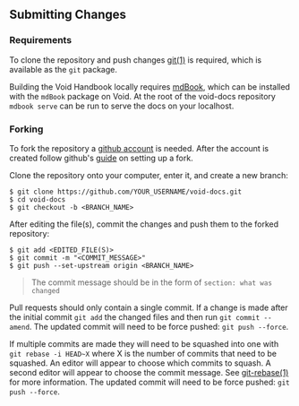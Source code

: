 ## Submitting Changes

### Requirements

To clone the repository and push changes
[git(1)](https://man.voidlinux.org/git.1) is required, which is available as the
`git` package.

Building the Void Handbook locally requires
[mdBook](https://rust-lang-nursery.github.io/mdBook/), which can be installed
with the `mdBook` package on Void. At the root of the void-docs repository
`mdbook serve` can be run to serve the docs on your localhost.

### Forking

To fork the repository a [github account](https://github.com/join) is needed.
After the account is created follow github's
[guide](https://help.github.com/en/articles/fork-a-repo) on setting up a fork.

Clone the repository onto your computer, enter it, and create a new branch:

```
$ git clone https://github.com/YOUR_USERNAME/void-docs.git
$ cd void-docs
$ git checkout -b <BRANCH_NAME>
```

After editing the file(s), commit the changes and push them to the forked
repository:

```
$ git add <EDITED_FILE(S)>
$ git commit -m "<COMMIT_MESSAGE>"
$ git push --set-upstream origin <BRANCH_NAME>
```

> The commit message should be in the form of `section: what was changed`

Pull requests should only contain a single commit. If a change is made after the
initial commit `git add` the changed files and then run `git commit --amend`.
The updated commit will need to be force pushed: `git push --force`.

If multiple commits are made they will need to be squashed into one with `git
rebase -i HEAD~X` where X is the number of commits that need to be squashed. An
editor will appear to choose which commits to squash. A second editor will
appear to choose the commit message. See
[git-rebase(1)](https://man.voidlinux.org/git-rebase.1) for more information.
The updated commit will need to be force pushed: `git push --force`.

